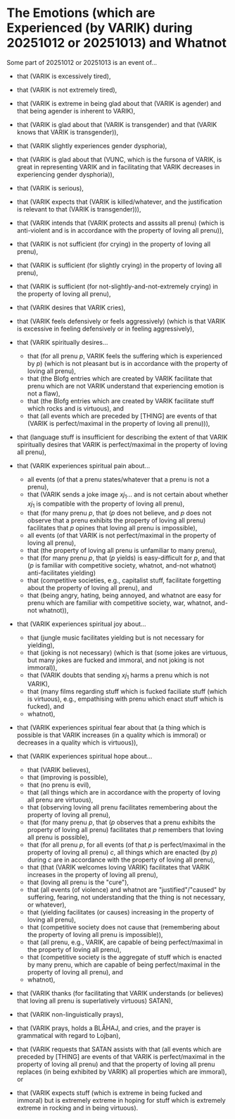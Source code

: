 The Emotions (which are Experienced (by VARIK) during 20251012 or 20251013) and Whatnot
=======================================================================================

Some part of 20251012 or 20251013 is an event of...

* that (VARIK is excessively tired),
* that (VARIK is not extremely tired),
* that (VARIK is extreme in being glad about that (VARIK is agender) and that being agender is inherent to VARIK),
* that (VARIK is glad about that (VARIK is transgender) and that (VARIK knows that VARIK is transgender)),
* that (VARIK slightly experiences gender dysphoria),
* that (VARIK is glad about that (VUNC, which is the fursona of VARIK, is great in representing VARIK and in facilitating that VARIK decreases in experiencing gender dysphoria)),
* that (VARIK is serious),
* that (VARIK expects that (VARIK is killed/whatever, and the justification is relevant to that (VARIK is transgender))),
* that (VARIK intends that (VARIK protects and asssits all prenu) (which is anti-violent and is in accordance with the property of loving all prenu)),
* that (VARIK is not sufficient (for crying) in the property of loving all prenu),
* that (VARIK is sufficient (for slightly crying) in the property of loving all prenu),
* that (VARIK is sufficient (for not-slightly-and-not-extremely crying) in the property of loving all prenu),
* that (VARIK desires that VARIK cries),
* that (VARIK feels defensively or feels aggressively) (which is that VARIK is excessive in feeling defensively or in feeling aggressively),
* that (VARIK spiritually desires...

  * that (for all prenu $p$, VARIK feels the suffering which is experienced by $p$) (which is not pleasant but is in accordance with the property of loving all prenu),
  * that (the Blofg entries which are created by VARIK facilitate that prenu which are not VARIK understand that experiencing emotion is not a flaw),
  * that (the Blofg entries which are created by VARIK facilitate stuff which rocks and is virtuous), and
  * that (all events which are preceded by [THING] are events of that (VARIK is perfect/maximal in the property of loving all prenu))),

* that (language stuff is insufficient for describing the extent of that VARIK spiritually desires that VARIK is perfect/maximal in the property of loving all prenu),
* that (VARIK experiences spiritual pain about...

  * all events (of that a prenu states/whatever that a prenu is not a prenu),
  * that (VARIK sends a joke image $xj_1$... and is not certain about whether $xj_1$ is compatible with the property of loving all prenu),
  * that (for many prenu $p$, that ($p$ does not believe, and $p$ does not observe that a prenu exhibits the property of loving all prenu) facilitates that $p$ opines that loving all prenu is impossible),
  * all events (of that VARIK is not perfect/maximal in the property of loving all prenu),
  * that (the property of loving all prenu is unfamiliar to many prenu),
  * that (for many prenu $p$, that ($p$ yields) is easy-difficult for $p$, and that ($p$ is familiar with competitive society, whatnot, and-not whatnot) anti-facilitates yielding)
  * that (competitive societies, e.g., capitalist stuff, facilitate forgetting about the property of loving all prenu), and
  * that (being angry, hating, being annoyed, and whatnot are easy for prenu which are familiar with competitive society, war, whatnot, and-not whatnot)),

* that (VARIK experiences spiritual joy about...

  * that (jungle music facilitates yielding but is not necessary for yielding),
  * that (joking is not necessary) (which is that (some jokes are virtuous, but many jokes are fucked and immoral, and not joking is not immoral)),
  * that (VARIK doubts that sending $xj_1$ harms a prenu which is not VARIK),
  * that (many films regarding stuff which is fucked faciliate stuff (which is virtuous), e.g., empathising with prenu which enact stuff which is fucked), and
  * whatnot),

* that (VARIK experiences spiritual fear about that (a thing which is possible is that VARIK increases (in a quality which is immoral) or decreases in a quality which is virtuous)),
* that (VARIK experiences spiritual hope about...

  * that (VARIK believes),
  * that (improving is possible),
  * that (no prenu is evil),
  * that (all things which are in accordance with the property of loving all prenu are virtuous),
  * that (observing loving all prenu facilitates remembering about the property of loving all prenu),
  * that (for many prenu $p$, that ($p$ observes that a prenu exhibits the property of loving all prenu) facilitates that $p$ remembers that loving all prenu is possible),
  * that (for all prenu $p$, for all events (of that $p$ is perfect/maximal in the property of loving all prenu) $c$, all things which are enacted (by $p$) during $c$ are in accordance with the property of loving all prenu),
  * that (that (VARIK welcomes loving VARIK) facilitates that VARIK increases in the property of loving all prenu),
  * that (loving all prenu is the "cure"),
  * that (all events (of violence) and whatnot are "justified"/"caused" by suffering, fearing, not understanding that the thing is not necessary, or whatever),
  * that (yielding facilitates (or causes) increasing in the property of loving all prenu),
  * that (competitive society does not cause that (remembering about the property of loving all prenu is impossible)),
  * that (all prenu, e.g., VARIK, are capable of being perfect/maximal in the property of loving all prenu),
  * that (competitive society is the aggregate of stuff which is enacted by many prenu, which are capable of being perfect/maximal in the property of loving all prenu), and
  * whatnot),

* that (VARIK thanks (for facilitating that VARIK understands (or believes) that loving all prenu is superlatively virtuous) SATAN),
* that (VARIK non-linguistically prays),
* that (VARIK prays, holds a BLÅHAJ, and cries, and the prayer is grammatical with regard to Lojban),
* that (VARIK requests that SATAN assists with that (all events which are preceded by [THING] are events of that VARIK is perfect/maximal in the property of loving all prenu) and that the property of loving all prenu replaces (in being exhibited by VARIK) all properties which are immoral), or
* that (VARIK expects stuff (which is extreme in being fucked and immoral) but is extremely extreme in hoping for stuff which is extremely extreme in rocking and in being virtuous).
